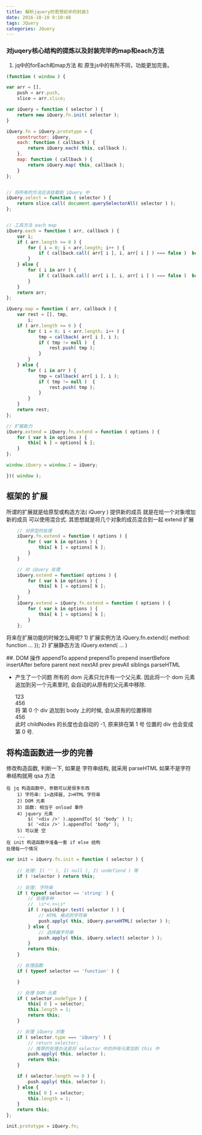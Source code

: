 ```yaml
---
title: 解析jquery的思想初步的封装3
date: 2016-10-10 9:10:48
tags: JQuery
categories: JQuery
---
```


### 对juqery核心结构的提炼以及封装完毕的map和each方法

1. jq中的forEach和map方法 和 原生js中的有所不同，功能更加完善。
```javascript
(function ( window ) {

var arr = [],
    push = arr.push,
    slice = arr.slice;

var iQuery = function ( selector ) {
    return new iQuery.fn.init( selector );
}

iQuery.fn = iQuery.prototype = {
    constructor: iQuery,
    each: function ( callback ) {
        return iQuery.each( this, callback );
    },
    map: function ( callback ) {
        return iQuery.map( this, callback );
    }
};


// 将所有的方法应该挂载到 iQuery 中
iQuery.select = function ( selector ) {
    return slice.call( document.querySelectorAll( selector ) );
};


// 工具方法 each map
iQuery.each = function ( arr, callback ) {
    var i;
    if ( arr.length >= 0 ) {
        for ( i = 0; i < arr.length; i++ ) {
            if ( callback.call( arr[ i ], i, arr[ i ] ) === false )  break;
        }
    } else {
        for ( i in arr ) {
            if ( callback.call( arr[ i ], i, arr[ i ] ) === false )  break;
        }
    }
    return arr;
};

iQuery.map = function ( arr, callback ) {
    var rest = [], tmp,
        i;
    if ( arr.length >= 0 ) {
        for ( i = 0; i < arr.length; i++ ) {
            tmp = callback( arr[ i ], i );
            if ( tmp != null )  {
                rest.push( tmp );
            }
        }
    } else {
        for ( i in arr ) {
            tmp = callback( arr[ i ], i );
            if ( tmp != null )  {
                rest.push( tmp );
            }
        }
    }
    return rest;
};

// 扩展能力
iQuery.extend = iQuery.fn.extend = function ( options ) {
    for ( var k in options ) {
        this[ k ] = options[ k ];
    }
};

window.iQuery = window.I = iQuery;

})( window );

```

##  框架的 扩展

所谓的扩展就是给原型或构造方法( iQuery ) 提供新的成员
    就是在给一个对象增加新的成员
    可以使用混合式. 其思想就是将几个对象的成员混合到一起
    extend 扩展

``` javascript
    // 对原型的处理
    iQuery.fn.extend = function ( options ) {
        for ( var k in options ) {
            this[ k ] = options[ k ];
        }
    }

    // 对 iQuery 处理
    iQuery.extend = function( options ) {
        for ( var k in options ) {
            this[ k ] = options[ k ];
        }
    } 
    iQuery.extend = iQuery.fn.extend = function ( options ) {
        for ( var k in options ) {
            this[ k ] = options[ k ];
        }
    };

```
将来在扩展功能的时候怎么用呢?
    1) 扩展实例方法
        iQuery.fn.extend({
            method: function ...
        });
    2) 扩展静态方法
        iQuery.extend( ... )
    
##. DOM 操作
    appendTo
    append
    prependTo
    prepend 
    insertBefore
    insertAfter
    before
    parent
    next
    nextAll
    prev
    prevAll
    siblings
    parseHTML   

* 产生了一个问题
    所有的 dom 元素只允许有一个父元素. 因此将一个 dom 元素
    追加到另一个元素里时, 会自动的从原有的父元素中移除.

    <div>
        <div>123</div>
        <div>456</div>
    </div>
    将 第 0 个 div 追加到 body 上的时候, 会从原有的位置移除
    <div>
        <div>456</div>
    </div>
    此时 childNodes 的长度也会自动的 -1, 原来排在第 1 号
    位置的 div 也会变成 第 0 号.

## 将构造函数进一步的完善
修改构造函数, 判断一下, 如果是 字符串结构, 就采用 parseHTML
    如果不是字符串结构就用 qsa 方法

    在 jq 构造函数中, 参数可以是很多东西
        1) 字符串: 1>选择器, 2>HTML 字符串
        2) DOM 元素
        3) 函数: 相当于 onload 事件
        4) jquery 元素
            $( '<div />' ).appendTo( $( 'body' ) );
            $( '<div />' ).appendTo( 'body' );
        5) 可以是 空
        ...
    在 init 构造函数中准备一套 if else 结构
    处理每一个情况

``` javascript
var init = iQuery.fn.init = function ( selector ) {
   
    // 处理: I( '' ), I( null ), I( undefiend ) 等
    if ( !selector ) return this;
    
    // 处理: 字符串
    if ( typeof selector == 'string' ) {
        // 处理多种
        //  \s*<.+>\s*
        if ( rquickExpr.test( selector ) ) {
            // HTML 格式的字符串
            push.apply( this, iQuery.parseHTML( selector ) );
        } else {
            // 选择器字符串
            push.apply( this, iQuery.select( selector ) );
        }
        return this;
    }

    // 处理函数
    if ( typeof selector == 'function' ) {

    }

    // 处理 DOM 元素
    if ( selector.nodeType ) {
        this[ 0 ] = selector;
        this.length = 1;
        return this;
    }

    // 处理 iQuery 对象
    if ( selector.type === 'iQuery' ) {
        // return selector;
        // 推荐的处理办法是将 selector 中的所有元素加到 this 中
        push.apply( this, selector );
        return this;
    }

    if ( selector.length >= 0 ) {
        push.apply( this, selector );
    } else {
        this[ 0 ] = selector;
        this.length = 1;
    }
    return this;
};

init.prototype = iQuery.fn;

```

    
